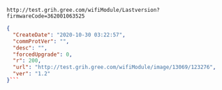 `http://test.grih.gree.com/wifiModule/Lastversion?firmwareCode=362001063525`

```json
{
  "CreateDate": "2020-10-30 03:22:57",
  "commProtVer": "",
  "desc": "",
  "forcedUpgrade": 0,
  "r": 200,
  "url": "http://test.grih.gree.com/wifiModule/image/13069/123276",
  "ver": "1.2"
}```